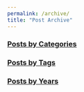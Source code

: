 ```yaml
---
permalink: /archive/
title: "Post Archive"
---
```


### <i class="fas fa-fw fa-book" aria-hidden="true"></i> [Posts by Categories](/categories)

### <i class="fas fa-fw fa-tags" aria-hidden="true"></i> [Posts by Tags](/tags)

### <i class="fas fa-fw fa-calendar" aria-hidden="true"></i> [Posts by Years](/posts)